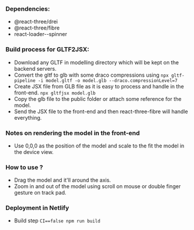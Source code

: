 ### Dependencies: 
- @react-three/drei
- @react-three/fibre
- react-loader--spinner

### Build process for GLTF2JSX: 
- Download any GLTF in modelling directory which will be kept on the backend servers.
- Convert the gltf to glb with some draco compressions using ```npx gltf-pipeline -i model.gltf -o model.glb --draco.compressionLevel=7```
- Create JSX file from GLB file as it is easy to process and handle in the front-end. ```npx gltfjsx model.glb```
- Copy the glb file to the public folder or attach some reference for the model.
- Send the JSX file to the front-end and then react-three-fibre will handle everything.

### Notes on rendering the model in the front-end
- Use 0,0,0 as the position of the model and scale to the fit the model in the device view.

### How to use ? 
- Drag the model and it'll around the axis.
- Zoom in and out of the model using scroll on mouse or double finger gesture on track pad.

### Deployment in Netlify
* Build step ```CI==false npm run build```